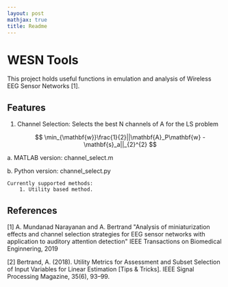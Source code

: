 ```yaml
---
layout: post
mathjax: true
title: Readme
---
```

# WESN Tools
This project holds useful functions in emulation and analysis of Wireless EEG Sensor Networks [1].


## Features
1. Channel Selection: Selects the best N channels of A for the LS problem 

	$$ \min_{\mathbf{w}}\frac{1}{2}||\mathbf{A}_P\mathbf{w} - \mathbf{s}_a||_{2}^{2} $$

a. MATLAB version: channel_select.m

b. Python version: channel_select.py

	Currently supported methods: 
		1. Utility based method.


## References
[1] A. Mundanad Narayanan and A. Bertrand "Analysis of miniaturization effects and channel selection strategies for EEG sensor networks with application to auditory attention detection" IEEE Transactions on Biomedical Enginnering, 2019

[2] Bertrand, A. (2018). Utility Metrics for Assessment and Subset Selection of Input Variables for Linear Estimation [Tips & Tricks]. IEEE Signal Processing Magazine, 35(6), 93–99.
